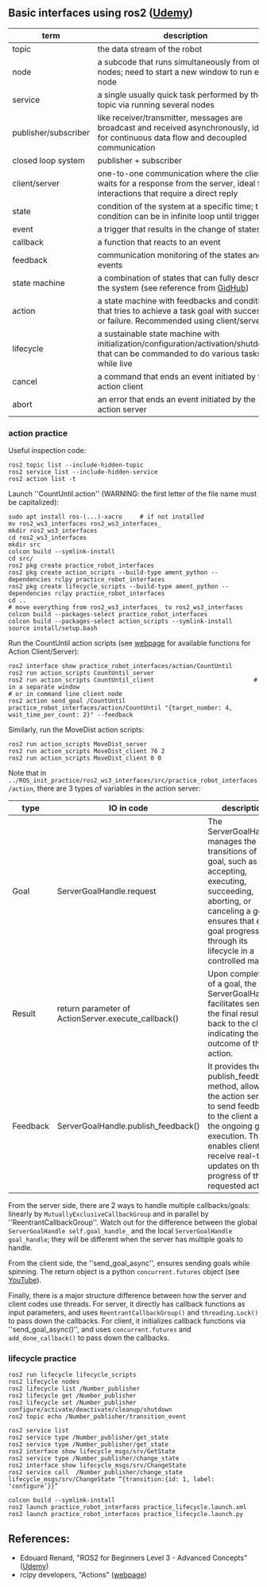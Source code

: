 ## Basic interfaces using ros2 (<a href="https://www.udemy.com/course/ros2-advanced-core-concepts">Udemy</a>)

| term | description | 
| - | - | 
| topic | the data stream of the robot | 
| node | a subcode that runs simultaneously from other nodes; need to start a new window to run each node |
| service | a single usually quick task performed by the topic via running several nodes |
| publisher/subscriber | like receiver/transmitter, messages are broadcast and received asynchronously, ideal for continuous data flow and decoupled communication |
| closed loop system | publisher + subscriber |
| client/server | one-to-one communication where the client waits for a response from the server, ideal for interactions that require a direct reply |
| state | condition of the system at a specific time; this condition can be in infinite loop until triggered |
| event | a trigger that results in the change of states |
| callback | a function that reacts to an event |
| feedback | communication monitoring of the states and events |
| state machine | a combination of states that can fully describe the system (see reference from <a href="https://github.com/SphericalCowww/Elec_FPGA_iCEstick_practice">GidHub</a>) |
| action | a state machine with feedbacks and conditions that tries to achieve a task goal with success or failure. Recommended using client/server |
| lifecycle | a sustainable state machine with initialization/configuration/activation/shutdown that can be commanded to do various tasks while live |
| cancel | a command that ends an event initiated by the action client |
| abort | an error that ends an event initiated by the action server |

### action practice

Useful inspection code:

    ros2 topic list --include-hidden-topic
    ros2 service list --include-hidden-service
    ros2 action list -t

Launch ''CountUntil.action'' (WARNING: the first letter of the file name must be capitalized):

    sudo apt install ros-(...)-xacro     # if not installed
    mv ros2_ws3_interfaces ros2_ws3_interfaces_
    mkdir ros2_ws3_interfaces
    cd ros2_ws3_interfaces
    mkdir src
    colcon build --symlink-install
    cd src/
    ros2 pkg create practice_robot_interfaces
    ros2 pkg create action_scripts --build-type ament_python --dependencies rclpy practice_robot_interfaces
    ros2 pkg create lifecycle_scripts --build-type ament_python --dependencies rclpy practice_robot_interfaces
    cd ..
    # move everything from ros2_ws3_interfaces_ to ros2_ws3_interfaces
    colcon build --packages-select practice_robot_interfaces
    colcon build --packages-select action_scripts --symlink-install
    source install/setup.bash

Run the CountUntil action scripts (see <a href="https://docs.ros2.org/foxy/api/rclpy/api/actions.html#module-rclpy.action.server">webpage</a> for available functions for Action Client/Server):
    
    ros2 interface show practice_robot_interfaces/action/CountUntil
    ros2 run action_scripts CountUntil_server 
    ros2 run action_scripts CountUntil_client                            # in a separate window
    # or in command line client node
    ros2 action send_goal /CountUntil practice_robot_interfaces/action/CountUntil "{target_number: 4, wait_time_per_count: 2}" --feedback 

Similarly, run the MoveDist action scripts:

    ros2 run action_scripts MoveDist_server 
    ros2 run action_scripts MoveDist_client 76 2
    ros2 run action_scripts MoveDist_client 0 0

Note that in ``../ROS_init_practice/ros2_ws3_interfaces/src/practice_robot_interfaces/action``, there are 3 types of variables in the action server:

| type | IO in code | description | 
| - | - | - |
| Goal | ServerGoalHandle.request | The ServerGoalHandle manages the state transitions of a goal, such as accepting, executing, succeeding, aborting, or canceling a goal. It ensures that each goal progresses through its lifecycle in a controlled manner. |
| Result | return parameter of ActionServer.execute_callback() | Upon completion of a goal, the ServerGoalHandle facilitates sending the final result back to the client, indicating the outcome of the action. |
| Feedback | ServerGoalHandle.publish_feedback() | It provides the publish_feedback() method, allowing the action server to send feedback to the client about the ongoing goal execution. This enables clients to receive real-time updates on the progress of their requested actions. |

From the server side, there are 2 ways to handle multiple callbacks/goals: linearly by ``MutuallyExclusiveCallbackGroup`` and in parallel by ''ReentrantCallbackGroup''. Watch out for the difference between the global ``ServerGoalHandle self.goal_handle_`` and the local ``ServerGoalHandle goal_handle``; they will be different when the server has multiple goals to handle.

From the client side, the ''send_goal_async'', ensures sending goals while spinning. The return object is a python ``concurrent.futures`` object (see <a href="https://www.youtube.com/watch?v=SAueUTQNup8">YouTube</a>).

Finally, there is a major structure difference between how the server and client codes use threads. For server, it directly has callback functions as input parameters, and uses ``ReentrantCallbackGroup()`` and ``threading.Lock()`` to pass down the callbacks. For client, it initializes callback functions via ''send_goal_async()'', and uses ``concurrent.futures`` and ``add_done_callback()`` to pass down the callbacks.

### lifecycle practice

    ros2 run lifecycle lifecycle_scripts
    ros2 lifecycle nodes
    ros2 lifecycle list /Number_publisher
    ros2 lifecycle get /Number_publisher
    ros2 lifecycle set /Number_publisher configure/activate/deactivate/cleanup/shutdown
    ros2 topic echo /Number_publisher/transition_event

    ros2 service list
    ros2 service type /Number_publisher/get_state
    ros2 service type /Number_publisher/get_state
    ros2 interface show lifecycle_msgs/srv/GetState
    ros2 service type /Number_publisher/change_state
    ros2 interface show lifecycle_msgs/srv/ChangeState
    ros2 service call  /Number_publisher/change_state lifecycle_msgs/srv/ChangeState “{transition:{id: 1, label: ‘configure’}}”

    colcon build --symlink-install
    ros2 launch practice_robot_interfaces practice_lifecycle.launch.xml
    ros2 launch practice_robot_interfaces practice_lifecycle.launch.py

## References:
- Edouard Renard, "ROS2 for Beginners Level 3 - Advanced Concepts" (<a href="https://www.udemy.com/course/ros2-advanced-core-concepts">Udemy</a>)
- rclpy developers, "Actions" (<a href="https://docs.ros2.org/foxy/api/rclpy/api/actions.html#module-rclpy.action.server">webpage</a>)

